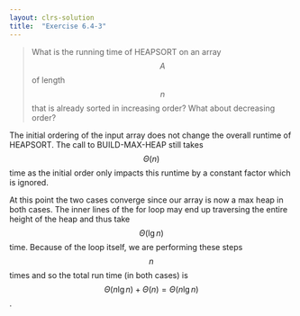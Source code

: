 ```yaml
---
layout: clrs-solution
title:  "Exercise 6.4-3"
---
```

>What is the running time of HEAPSORT on an array $$A$$ of length $$n$$ that is already sorted in increasing order? What about decreasing order?

The initial ordering of the input array does not change the overall runtime of HEAPSORT. The call to BUILD-MAX-HEAP still takes $$\Theta(n)$$ time as the initial order only impacts this runtime by a constant factor which is ignored.

At this point the two cases converge since our array is now a max heap in both cases. The inner lines of the for loop may end up traversing the entire height of the heap and thus take $$\Theta(\lg n)$$ time. Because of the loop itself, we are performing these steps $$n$$ times and so the total run time (in both cases) is $$\Theta(n \lg n) + \Theta(n) = \Theta(n \lg n)$$.